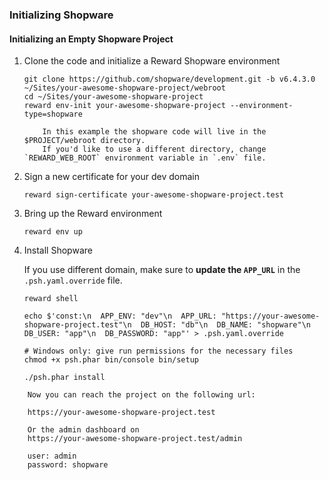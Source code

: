 ### Initializing Shopware

#### Initializing an Empty Shopware Project

1. Clone the code and initialize a Reward Shopware environment

    ``` shell
    git clone https://github.com/shopware/development.git -b v6.4.3.0 ~/Sites/your-awesome-shopware-project/webroot
    cd ~/Sites/your-awesome-shopware-project
    reward env-init your-awesome-shopware-project --environment-type=shopware
    ```

    ``` note::
        In this example the shopware code will live in the $PROJECT/webroot directory.
        If you'd like to use a different directory, change `REWARD_WEB_ROOT` environment variable in `.env` file.
    ```

2. Sign a new certificate for your dev domain

    ``` shell
    reward sign-certificate your-awesome-shopware-project.test
    ```

3. Bring up the Reward environment

    ``` shell
    reward env up
    ```

4. Install Shopware

   If you use different domain, make sure to **update the `APP_URL`** in the `.psh.yaml.override` file.

    ``` shell
    reward shell

    echo $'const:\n  APP_ENV: "dev"\n  APP_URL: "https://your-awesome-shopware-project.test"\n  DB_HOST: "db"\n  DB_NAME: "shopware"\n  DB_USER: "app"\n  DB_PASSWORD: "app"' > .psh.yaml.override

    # Windows only: give run permissions for the necessary files
    chmod +x psh.phar bin/console bin/setup

    ./psh.phar install
    ```

``` note::
    Now you can reach the project on the following url:

    https://your-awesome-shopware-project.test
   
    Or the admin dashboard on
    https://your-awesome-shopware-project.test/admin
   
    user: admin
    password: shopware
```
